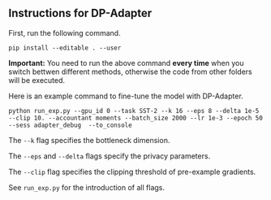 ## Instructions for DP-Adapter

First, run the following command.
```
pip install --editable . --user
```

**Important:** You need to run the above command **every time** when you switch bettwen different methods, otherwise the code from other folders will be executed.


Here is an example command to fine-tune the model with DP-Adapter.
```
python run_exp.py --gpu_id 0 --task SST-2 --k 16 --eps 8 --delta 1e-5 --clip 10. --accountant moments --batch_size 2000 --lr 1e-3 --epoch 50  --sess adapter_debug  --to_console
```

The `--k` flag specifies the bottleneck dimension. 

The `--eps` and `--delta` flags specify the privacy parameters. 

The `--clip` flag specifies the clipping threshold of pre-example gradients. 

See `run_exp.py` for the introduction of all flags.
